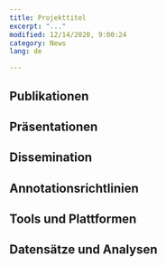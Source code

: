 ```yaml
---
title: Projekttitel
excerpt: "..."
modified: 12/14/2020, 9:00:24
category: News
lang: de

---
```



## Publikationen


## Präsentationen


## Dissemination


## Annotationsrichtlinien


## Tools und Plattformen


## Datensätze und Analysen





